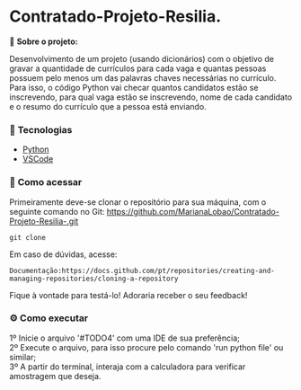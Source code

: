 # Contratado-Projeto-Resilia.

📌 <strong>Sobre o projeto: </strong>

Desenvolvimento de um projeto (usando dicionários) com o objetivo de gravar a quantidade de currículos para cada vaga e quantas pessoas possuem pelo menos um das palavras chaves necessárias no currículo. Para isso, o código Python vai checar quantos candidatos estão se inscrevendo, para qual vaga estão se inscrevendo, nome de cada candidato e o resumo do currículo que a pessoa está enviando.

### 🚀 <strong>Tecnologias</strong>

- [Python](https://www.python.org/)
- [VSCode](https://code.visualstudio.com/)

### 🔎 <strong>Como acessar</strong>


Primeiramente deve-se clonar o repositório para sua máquina, com o seguinte comando no Git: https://github.com/MarianaLobao/Contratado-Projeto-Resilia-.git

```shell
git clone  
```

Em caso de dúvidas, acesse:
```shell
Documentação:https://docs.github.com/pt/repositories/creating-and-managing-repositories/cloning-a-repository
```

Fique à vontade para testá-lo! Adoraria receber o seu feedback!

### :gear: <strong>Como executar</strong>


1º Inicie o arquivo '#TODO4' com uma IDE de sua preferência; <br/>
2º Execute o arquivo, para isso procure pelo comando 'run python file' ou similar; <br/>
3º A partir do terminal, interaja com a calculadora para verificar amostragem que deseja.
